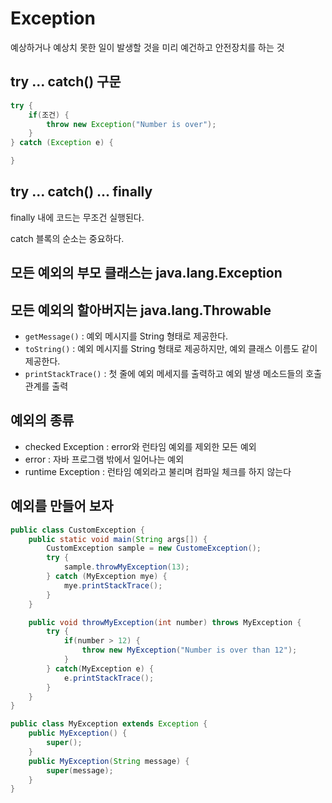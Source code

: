 # Exception

예상하거나 예상치 못한 일이 발생할 것을 미리 예건하고 안전장치를 하는 것

## try ... catch() 구문

```java
try {
    if(조건) {
        throw new Exception("Number is over");
    }
} catch (Exception e) {

}
```

## try ... catch() ... finally

finally 내에 코드는 무조건 실행된다.

catch 블록의 순소는 중요하다.

## 모든 예외의 부모 클래스는 java.lang.Exception

## 모든 예외의 할아버지는 java.lang.Throwable

- `getMessage()` : 예외 메시지를 String 형태로 제공한다.
- `toString()` : 예외 메시지를 String 형태로 제공하지만, 예외 클래스 이름도 같이 제공한다.
- `printStackTrace()` : 첫 줄에 예외 메세지를 출력하고 예외 발생 메소드들의 호출 관계를 출력

## 예외의 종류

- checked Exception : error와 런타임 예외를 제외한 모든 예외
- error : 자바 프로그램 밖에서 일어나는 예외
- runtime Exception : 런타임 예외라고 불리며 컴파일 체크를 하지 않는다

## 예외를 만들어 보자

```java
public class CustomException {
    public static void main(String args[]) {
        CustomException sample = new CustomeException();
        try {
            sample.throwMyException(13);
        } catch (MyException mye) {
            mye.printStackTrace();
        }
    }

    public void throwMyException(int number) throws MyException {
        try {
            if(number > 12) {
                throw new MyException("Number is over than 12");
            }
        } catch(MyException e) {
            e.printStackTrace();
        }
    }
}

public class MyException extends Exception {
    public MyException() {
        super();
    }
    public MyException(String message) {
        super(message);
    }
}
```

